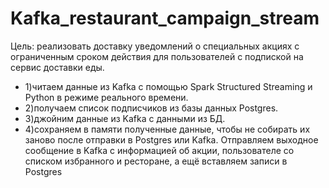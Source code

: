 # Kafka_restaurant_campaign_stream
Цель: реализовать доставку уведомлений о специальных акциях с ограниченным сроком действия для пользователей с подпиской на сервис доставки еды.
- 1)читаем данные из Kafka с помощью Spark Structured Streaming и Python в режиме реального времени.
- 2)получаем список подписчиков из базы данных Postgres.
- 3)джойним данные из Kafka с данными из БД.
- 4)сохраняем в памяти полученные данные, чтобы не собирать их заново после отправки в Postgres или Kafka.
Отправляем выходное сообщение в Kafka с информацией об акции, пользователе со списком избранного и ресторане, а ещё вставляем записи в Postgres
